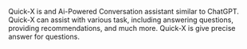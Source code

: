 Quick-X is and Ai-Powered Conversation assistant similar to ChatGPT. Quick-X can assist with various task, including answering questions, providing recommendations, and much more. Quick-X is give precise answer for questions.
